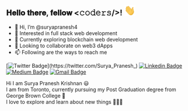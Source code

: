 <h2> 𝐇𝐞𝐥𝐥𝐨 𝐭𝐡𝐞𝐫𝐞, 𝐟𝐞𝐥𝐥𝐨𝐰 <𝚌𝚘𝚍𝚎𝚛𝚜/>! <img src="https://raw.githubusercontent.com/ABSphreak/ABSphreak/master/gifs/Hi.gif" width="30px"></h2>


- 👋 Hi, I’m @suryapranesh4
- 👀 Interested in full stack web development
- 🌱 Currently exploring blockchain web development
- 💞️ Looking to collaborate on web3 dApps
- 📫 Following are the ways to reach me 

[![Twitter Badge](https://img.shields.io/badge/-@Surya_Pranesh_-1ca0f1?style=flat-square&labelColor=1ca0f1&logo=twitter&logoColor=white&link=https://twitter.com/Surya_Pranesh_)](https://twitter.com/Surya_Pranesh_) 
[![Linkedin Badge](https://img.shields.io/badge/-suryapranesh-blue?style=flat-square&logo=Linkedin&logoColor=white&link=https://www.linkedin.com/in/surya-pranesh/)](https://www.linkedin.com/in/surya-pranesh/)
[![Medium Badge](https://img.shields.io/badge/-@suryapranesh-03a57a?style=flat-square&labelColor=000000&logo=Medium&link=https://medium.com/@suryapranesh/)](https://medium.com/@suryapranesh)
[![Gmail Badge](https://img.shields.io/badge/-surya4p133@gmail.com-c14438?style=flat-square&logo=Gmail&logoColor=white&link=mailto:surya4p133@gmail.com)](mailto:surya4p133@gmail.com)

<!---
suryapranesh4/suryapranesh4 is a ✨ special ✨ repository because its `README.md` (this file) appears on your GitHub profile.
You can click the Preview link to take a look at your changes.
--->

Hi I am Surya Pranesh Krishnan 😃 <br/>
I am from Toronto, currently pursuing my Post Graduation degree from George Brown College 🏫 <br/>
I love to explore and learn about new things 👨🏻‍💻
